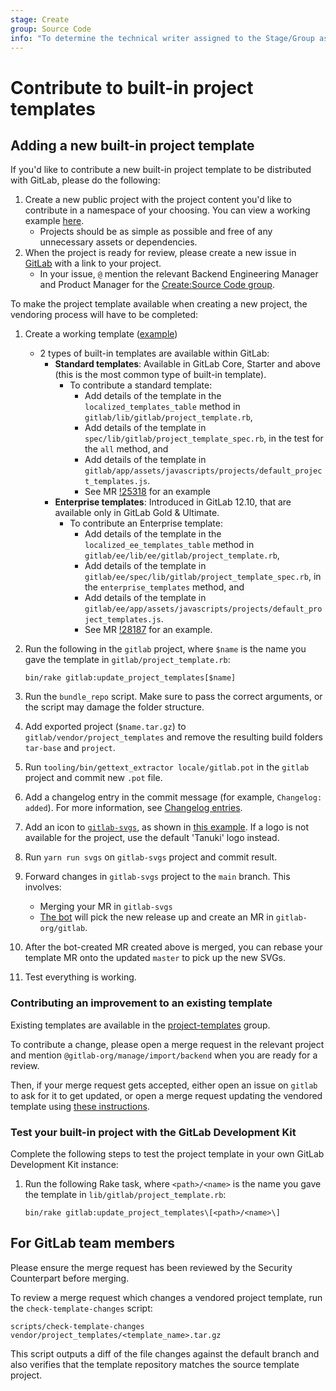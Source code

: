```yaml
---
stage: Create
group: Source Code
info: "To determine the technical writer assigned to the Stage/Group associated with this page, see https://handbook.gitlab.com/handbook/product/ux/technical-writing/#assignments"
---
```


# Contribute to built-in project templates

## Adding a new built-in project template

If you'd like to contribute a new built-in project template to be distributed with GitLab, please do the following:

1. Create a new public project with the project content you'd like to contribute in a namespace of your choosing. You can view a working example [here](https://gitlab.com/gitlab-org/project-templates/dotnetcore).
   - Projects should be as simple as possible and free of any unnecessary assets or dependencies.
1. When the project is ready for review, please create a new issue in [GitLab](https://gitlab.com/gitlab-org/gitlab/issues) with a link to your project.
   - In your issue, `@` mention the relevant Backend Engineering Manager and Product Manager for the [Create:Source Code group](https://about.gitlab.com/handbook/product/categories/#source-code-group).

To make the project template available when creating a new project, the vendoring process will have to be completed:

1. Create a working template ([example](https://gitlab.com/gitlab-org/project-templates/dotnetcore))
   - 2 types of built-in templates are available within GitLab:
     - **Standard templates**: Available in GitLab Core, Starter and above (this is the most common type of built-in template).
       - To contribute a standard template:
         - Add details of the template in the `localized_templates_table` method in `gitlab/lib/gitlab/project_template.rb`,
         - Add details of the template in `spec/lib/gitlab/project_template_spec.rb`, in the test for the `all` method, and
         - Add details of the template in `gitlab/app/assets/javascripts/projects/default_project_templates.js`.
         - See MR [!25318](https://gitlab.com/gitlab-org/gitlab/-/merge_requests/25318) for an example
     - **Enterprise templates**: Introduced in GitLab 12.10, that are available only in GitLab Gold & Ultimate.
       - To contribute an Enterprise template:
         - Add details of the template in the `localized_ee_templates_table` method in `gitlab/ee/lib/ee/gitlab/project_template.rb`,
         - Add details of the template in `gitlab/ee/spec/lib/gitlab/project_template_spec.rb`, in the `enterprise_templates` method, and
         - Add details of the template in `gitlab/ee/app/assets/javascripts/projects/default_project_templates.js`.
         - See MR [!28187](https://gitlab.com/gitlab-org/gitlab/-/merge_requests/28187) for an example.

1. Run the following in the `gitlab` project, where `$name` is the name you gave the template in `gitlab/project_template.rb`:

   ```shell
   bin/rake gitlab:update_project_templates[$name]
   ```

1. Run the `bundle_repo` script. Make sure to pass the correct arguments, or the script may damage the folder structure.
1. Add exported project (`$name.tar.gz`) to `gitlab/vendor/project_templates` and remove the resulting build folders `tar-base` and `project`.
1. Run `tooling/bin/gettext_extractor locale/gitlab.pot` in the `gitlab` project and commit new `.pot` file.
1. Add a changelog entry in the commit message (for example, `Changelog: added`).
   For more information, see [Changelog entries](changelog.md).
1. Add an icon to [`gitlab-svgs`](https://gitlab.com/gitlab-org/gitlab-svgs), as shown in
   [this example](https://gitlab.com/gitlab-org/gitlab-svgs/merge_requests/195). If a logo
   is not available for the project, use the default 'Tanuki' logo instead.
1. Run `yarn run svgs` on `gitlab-svgs` project and commit result.
1. Forward changes in `gitlab-svgs` project to the `main` branch. This involves:
   - Merging your MR in `gitlab-svgs`
   - [The bot](https://gitlab.com/gitlab-org/frontend/renovate-gitlab-bot/)
     will pick the new release up and create an MR in `gitlab-org/gitlab`.
1. After the bot-created MR created above is merged, you can rebase your template MR onto the updated `master` to pick up the new SVGs.
1. Test everything is working.

### Contributing an improvement to an existing template

Existing templates are available in the [project-templates](https://gitlab.com/gitlab-org/project-templates)
group.

To contribute a change, please open a merge request in the relevant project
and mention `@gitlab-org/manage/import/backend` when you are ready for a review.

Then, if your merge request gets accepted, either open an issue on
`gitlab` to ask for it to get updated, or open a merge request updating
the vendored template using [these instructions](rake_tasks.md#update-project-templates).

### Test your built-in project with the GitLab Development Kit

Complete the following steps to test the project template in your own GitLab Development Kit instance:

1. Run the following Rake task, where `<path>/<name>` is the
   name you gave the template in `lib/gitlab/project_template.rb`:

   ```shell
   bin/rake gitlab:update_project_templates\[<path>/<name>\]
   ```

## For GitLab team members

Please ensure the merge request has been reviewed by the Security Counterpart before merging.

To review a merge request which changes a vendored project template, run the `check-template-changes` script:

```shell
scripts/check-template-changes vendor/project_templates/<template_name>.tar.gz
```

This script outputs a diff of the file changes against the default branch and also verifies that
the template repository matches the source template project.
